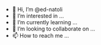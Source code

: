 - 👋 Hi, I’m @ed-natoli
- 👀 I’m interested in ...
- 🌱 I’m currently learning ...
- 💞️ I’m looking to collaborate on ...
- 📫 How to reach me ...

<!---
ed-natoli/ed-natoli is a ✨ special ✨ repository because its `README.md` (this file) appears on your GitHub profile.
You can click the Preview link to take a look at your changes.
--->
